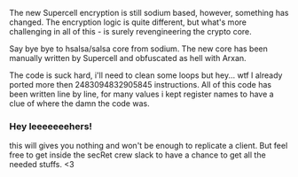The new Supercell encryption is still sodium based, however, something has changed. 
The encryption logic is quite different, but what's more challenging in all of this - is surely revengineering the crypto core.

Say bye bye to hsalsa/salsa core from sodium.
The new core has been manually written by Supercell and obfuscated as hell with Arxan.

The code is suck hard, i'll need to clean some loops but hey... wtf I already ported more then 2483094832905845 instructions.
All of this code has been written line by line, for many values i kept register names to have a clue of where the damn the code was.

### Hey leeeeeeehers!

this will gives you nothing and won't be enough to replicate a client. But feel free to get inside the secRet crew slack to have a chance to get all the needed stuffs. <3
 